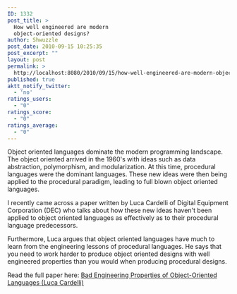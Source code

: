 ```yaml
---
ID: 1332
post_title: >
  How well engineered are modern
  object-oriented designs?
author: Shwuzzle
post_date: 2010-09-15 10:25:35
post_excerpt: ""
layout: post
permalink: >
  http://localhost:8080/2010/09/15/how-well-engineered-are-modern-object-oriented-designs/
published: true
aktt_notify_twitter:
  - 'no'
ratings_users:
  - "0"
ratings_score:
  - "0"
ratings_average:
  - "0"
---
```

Object oriented languages dominate the modern programming landscape. The object oriented arrived in the 1960's with ideas such as data abstraction, polymorphism, and modularization. At this time, procedural languages were the dominant languages. These new ideas were then being applied to the procedural paradigm, leading to full blown object oriented languages.

I recently came across a paper written by Luca Cardelli of Digital Equipment Corporation (DEC) who talks about how these new ideas haven't been applied to object oriented languages as effectively as to their procedural language predecessors.

Furthermore, Luca argues that object oriented languages have much to learn from the engineering lessons of procedural languages. He says that you need to work harder to produce object oriented designs with well engineered properties than you would when producing procedural designs.

Read the full paper here: <a href="http://lucacardelli.name/Papers/BadPropertiesOfOO.html">Bad Engineering Properties of Object-Oriented Languages (Luca Cardelli)</a>